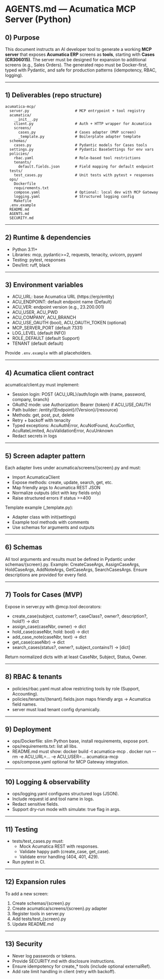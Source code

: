 # AGENTS.md — Acumatica MCP Server (Python)

## 0) Purpose
This document instructs an AI developer tool to generate a working **MCP server** that exposes **Acumatica ERP** screens as **tools**, starting with **Cases (CR306015)**. The server must be designed for expansion to additional screens (e.g., Sales Orders). The generated repo must be Docker-first, typed with Pydantic, and safe for production patterns (idempotency, RBAC, logging).

---

## 1) Deliverables (repo structure)

```text
acumatica-mcp/
  server.py                     # MCP entrypoint + tool registry
  acumatica/
    __init__.py
    client.py                   # Auth + HTTP wrapper for Acumatica
    screens/
      cases.py                  # Cases adapter (MVP screen)
      _template.py              # Boilerplate adapter template
  schemas/
    cases.py                    # Pydantic models for Cases tools
  settings.py                   # Pydantic BaseSettings for env vars
  policies/
    rbac.yaml                   # Role-based tool restrictions
    tenants/
      default.fields.json       # Field mapping for default endpoint
  tests/
    test_cases.py               # Unit tests with pytest + responses
  ops/
    Dockerfile
    requirements.txt
    compose.yaml                # Optional: local dev with MCP Gateway
    logging.yaml                # Structured logging config
    Makefile
  .env.example
  README.md
  AGENTS.md
  SECURITY.md
```

---

## 2) Runtime & dependencies

- Python 3.11+
- Libraries: mcp, pydantic>=2, requests, tenacity, uvicorn, pyyaml
- Testing: pytest, responses
- Dev/lint: ruff, black

---

## 3) Environment variables

- ACU_URL: base Acumatica URL (https://erp/entity)
- ACU_ENDPOINT: default endpoint name (Default)
- ACU_VER: endpoint version (e.g., 23.200.001)
- ACU_USER, ACU_PWD
- ACU_COMPANY, ACU_BRANCH
- ACU_USE_OAUTH (bool), ACU_OAUTH_TOKEN (optional)
- MCP_SERVER_PORT (default 7331)
- LOG_LEVEL (default INFO)
- ROLE_DEFAULT (default Support)
- TENANT (default default)

Provide `.env.example` with all placeholders.

---

## 4) Acumatica client contract

acumatica/client.py must implement:

- Session login: POST {ACU_URL}/auth/login with {name, password, company, branch}
- OAuth2 mode: use Authorization: Bearer {token} if ACU_USE_OAUTH
- Path builder: /entity/{Endpoint}/{Version}/{resource}
- Methods: get, post, put, delete
- Retry + backoff with tenacity
- Typed exceptions: AcuAuthError, AcuNotFound, AcuConflict, AcuRateLimited, AcuValidationError, AcuUnknown
- Redact secrets in logs

---

## 5) Screen adapter pattern

Each adapter lives under acumatica/screens/{screen}.py and must:
- Import AcumaticaClient
- Expose methods: create, update, search, get, etc.
- Map friendly args to Acumatica REST JSON
- Normalize outputs (dict with key fields only)
- Raise structured errors if status >=400

Template example (_template.py):
- Adapter class with init(settings)
- Example tool methods with comments
- Use schemas for arguments and outputs

---

## 6) Schemas

All tool arguments and results must be defined in Pydantic under schemas/{screen}.py. Example: CreateCaseArgs, AssignCaseArgs, HoldCaseArgs, AddNoteArgs, GetCaseArgs, SearchCasesArgs. Ensure descriptions are provided for every field.

---

## 7) Tools for Cases (MVP)

Expose in server.py with @mcp.tool decorators:

- create_case(subject, customer?, caseClass?, owner?, description?, hold?) → dict
- assign_case(caseNbr, owner) → dict
- hold_case(caseNbr, hold: bool) → dict
- add_case_note(caseNbr, text) → dict
- get_case(caseNbr) → dict
- search_cases(status?, owner?, subject_contains?) → [dict]

Return normalized dicts with at least CaseNbr, Subject, Status, Owner.

---

## 8) RBAC & tenants

- policies/rbac.yaml must allow restricting tools by role (Support, Accounting).
- policies/tenants/{tenant}.fields.json maps friendly args → Acumatica field names.
- server must load tenant config dynamically.

---

## 9) Deployment

- ops/Dockerfile: slim Python base, install requirements, expose port.
- ops/requirements.txt: list all libs.
- README.md must show:
  docker build -t acumatica-mcp .
  docker run --rm -e ACU_URL=... -e ACU_USER=... acumatica-mcp
- ops/compose.yaml optional for MCP Gateway integration.

---

## 10) Logging & observability

- ops/logging.yaml configures structured logs (JSON).
- Include request id and tool name in logs.
- Redact sensitive fields.
- Support dry-run mode with simulate: true flag in args.

---

## 11) Testing

- tests/test_cases.py must:
  - Mock Acumatica REST with responses.
  - Validate happy path (create_case, get_case).
  - Validate error handling (404, 401, 429).
- Run pytest in CI.

---

## 12) Expansion rules

To add a new screen:
1. Create schemas/{screen}.py
2. Create acumatica/screens/{screen}.py adapter
3. Register tools in server.py
4. Add tests/test_{screen}.py
5. Update README.md

---

## 13) Security

- Never log passwords or tokens.
- Provide SECURITY.md with disclosure instructions.
- Ensure idempotency for create_* tools (include optional externalRef).
- Add rate limit handling in client (retry with backoff).

